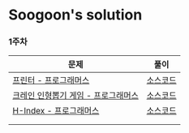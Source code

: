 # Soogoon's solution

### 1주차

| 문제                                                         | 풀이                                                         |
| ------------------------------------------------------------ | ------------------------------------------------------------ |
| [프린터 - 프로그래머스](https://programmers.co.kr/learn/courses/30/lessons/42587) | [소스코드](./프린터.playground/Contents.swift)               |
| [크레인 인형뽑기 게임 - 프로그래머스](https://programmers.co.kr/learn/courses/30/lessons/64061) | [소스코드](./크레인-인형뽑기-게임.playground/Contents.swift) |
| [H-Index - 프로그래머스](https://programmers.co.kr/learn/courses/30/lessons/42747) | [소스코드](./H-Index.playground/Contents.swift)              |
|                                                              |                                                              |
|                                                              |                                                              |


